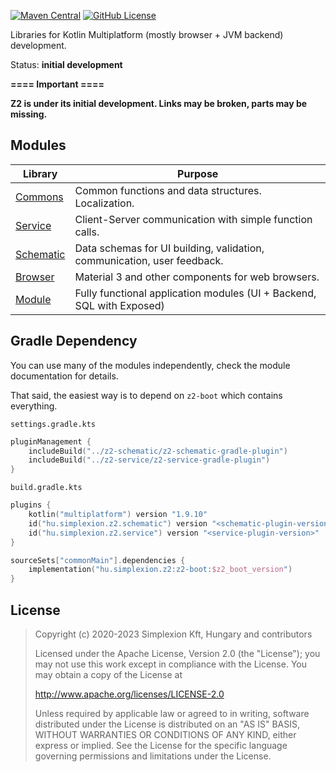 [![Maven Central](https://img.shields.io/maven-central/v/hu.simplexion.z2/z2-boot)](https://mvnrepository.com/artifact/hu.simplexion.z2/z2-boot)
[![GitHub License](https://img.shields.io/badge/license-Apache%20License%202.0-blue.svg?style=flat)](http://www.apache.org/licenses/LICENSE-2.0)

Libraries for Kotlin Multiplatform (mostly browser + JVM backend) development.

Status: **initial development**

**====  Important ====**

**Z2 is under its initial development. Links may be broken, parts may be missing.**

## Modules

| Library                   | Purpose                                                                 |
|---------------------------|-------------------------------------------------------------------------|
| [Commons](z2-commons)     | Common functions and data structures. Localization.                     |
| [Service](z2-service)     | Client-Server communication with simple function calls.                 |
| [Schematic](z2-schematic) | Data schemas for UI building, validation, communication, user feedback. |
| [Browser](z2-browser)     | Material 3 and other components for web browsers.                       |
| [Module](z2-module)       | Fully functional application modules (UI + Backend, SQL with Exposed)   |

## Gradle Dependency

You can use many of the modules independently, check the module documentation for details.

That said, the easiest way is to depend on `z2-boot` which contains everything.

`settings.gradle.kts`

```kotlin
pluginManagement {
    includeBuild("../z2-schematic/z2-schematic-gradle-plugin")
    includeBuild("../z2-service/z2-service-gradle-plugin")
}
```

`build.gradle.kts`

```kotlin
plugins {
    kotlin("multiplatform") version "1.9.10"
    id("hu.simplexion.z2.schematic") version "<schematic-plugin-version>"
    id("hu.simplexion.z2.service") version "<service-plugin-version>"
}
```

```kotlin
sourceSets["commonMain"].dependencies {
    implementation("hu.simplexion.z2:z2-boot:$z2_boot_version")
}
```

## License

> Copyright (c) 2020-2023 Simplexion Kft, Hungary and contributors
>
> Licensed under the Apache License, Version 2.0 (the "License");
> you may not use this work except in compliance with the License.
> You may obtain a copy of the License at
>
>    http://www.apache.org/licenses/LICENSE-2.0
>
> Unless required by applicable law or agreed to in writing, software
> distributed under the License is distributed on an "AS IS" BASIS,
> WITHOUT WARRANTIES OR CONDITIONS OF ANY KIND, either express or implied.
> See the License for the specific language governing permissions and
> limitations under the License.
